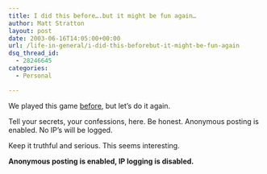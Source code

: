 ```yaml
---
title: I did this before….but it might be fun again…
author: Matt Stratton
layout: post
date: 2003-06-16T14:05:00+00:00
url: /life-in-general/i-did-this-beforebut-it-might-be-fun-again
dsq_thread_id:
  - 28246645
categories:
  - Personal

---
```

We played this game [before][1], but let&#8217;s do it again.

Tell your secrets, your confessions, here. Be honest. Anonymous posting is enabled. No IP&#8217;s will be logged.

Keep it truthful and serious. This seems interesting.

**Anonymous posting is enabled, IP logging is disabled.**

 [1]: https://www.livejournal.com/users/mugsy1274/75994.html